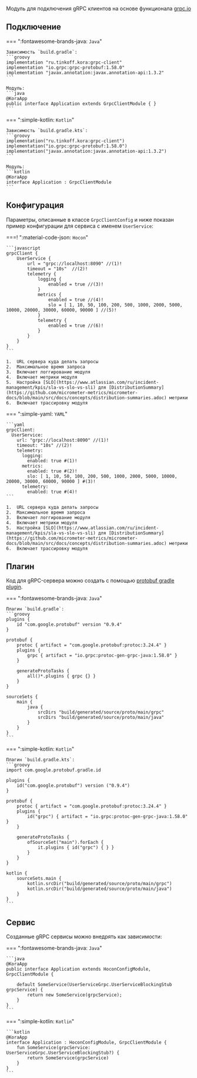 Модуль для подключения gRPC клиентов на основе функционала [grpc.io](https://grpc.io/docs/languages/java/basics/)

## Подключение

=== ":fontawesome-brands-java: `Java`"

    Зависимость `build.gradle`:
    ```groovy
    implementation "ru.tinkoff.kora:grpc-client"
    implementation "io.grpc:grpc-protobuf:1.58.0"
    implementation "javax.annotation:javax.annotation-api:1.3.2"
    ```

    Модуль:
    ```java
    @KoraApp
    public interface Application extends GrpcClientModule { }
    ```

=== ":simple-kotlin: `Kotlin`"

    Зависимость `build.gradle.kts`:
    ```groovy
    implementation("ru.tinkoff.kora:grpc-client")
    implementation("io.grpc:grpc-protobuf:1.58.0")
    implementation("javax.annotation:javax.annotation-api:1.3.2")
    ```

    Модуль:
    ```kotlin
    @KoraApp
    interface Application : GrpcClientModule
    ```

## Конфигурация

Параметры, описанные в классе `GrpcClientConfig` и ниже показан пример конфигурации для сервиса с именем `UserService`:

===! ":material-code-json: `Hocon`"

    ```javascript
    grpcClient {
        UserService {
            url = "grpc://localhost:8090" //(1)!
            timeout = "10s"  //(2)!
            telemetry {
                logging {
                    enabled = true //(3)!
                }
                metrics {
                    enabled = true //(4)!
                    slo = [ 1, 10, 50, 100, 200, 500, 1000, 2000, 5000, 10000, 20000, 30000, 60000, 90000 ] //(5)!
                }
                telemetry {
                    enabled = true //(6)!
                }
            }
        }
    }
    ```

    1.  URL сервера куда делать запросы
    2.  Максимальное время запроса
    3.  Включает логгирование модуля
    4.  Включает метрики модуля
    5.  Настройка [SLO](https://www.atlassian.com/ru/incident-management/kpis/sla-vs-slo-vs-sli) для [DistributionSummary](https://github.com/micrometer-metrics/micrometer-docs/blob/main/src/docs/concepts/distribution-summaries.adoc) метрики
    6.  Включает трассировку модуля

=== ":simple-yaml: `YAML`"

    ```yaml
    grpcClient:
      UserService:
        url: "grpc://localhost:8090" //(1)!
        timeout: "10s" //(2)!
        telemetry:
          logging:
            enabled: true #(1)!
          metrics:
            enabled: true #(2)!
            slo: [ 1, 10, 50, 100, 200, 500, 1000, 2000, 5000, 10000, 20000, 30000, 60000, 90000 ] #(3)!
          telemetry:
            enabled: true #(4)!
    ```

    1.  URL сервера куда делать запросы
    2.  Максимальное время запроса
    3.  Включает логгирование модуля
    4.  Включает метрики модуля
    5.  Настройка [SLO](https://www.atlassian.com/ru/incident-management/kpis/sla-vs-slo-vs-sli) для [DistributionSummary](https://github.com/micrometer-metrics/micrometer-docs/blob/main/src/docs/concepts/distribution-summaries.adoc) метрики
    6.  Включает трассировку модуля

## Плагин

Код для gRPC-сервера можно создать с помощью [protobuf gradle plugin](https://github.com/google/protobuf-gradle-plugin).

=== ":fontawesome-brands-java: `Java`"

    Плагин `build.gradle`:
    ```groovy
    plugins {
        id "com.google.protobuf" version "0.9.4"
    }

    protobuf {
        protoc { artifact = "com.google.protobuf:protoc:3.24.4" }
        plugins {
            grpc { artifact = "io.grpc:protoc-gen-grpc-java:1.58.0" }
        }

        generateProtoTasks {
            all()*.plugins { grpc {} }
        }
    }

    sourceSets {
        main {
            java {
                srcDirs "build/generated/source/proto/main/grpc"
                srcDirs "build/generated/source/proto/main/java"
            }
        }
    }
    ```

=== ":simple-kotlin: `Kotlin`"

    Плагин `build.gradle.kts`:
    ```groovy
    import com.google.protobuf.gradle.id

    plugins {
        id("com.google.protobuf") version ("0.9.4")
    }

    protobuf {
        protoc { artifact = "com.google.protobuf:protoc:3.24.4" }
        plugins {
            id("grpc") { artifact = "io.grpc:protoc-gen-grpc-java:1.58.0" }
        }

        generateProtoTasks {
            ofSourceSet("main").forEach {
                it.plugins { id("grpc") { } }
            }
        }
    }

    kotlin {
        sourceSets.main {
            kotlin.srcDir("build/generated/source/proto/main/grpc")
            kotlin.srcDir("build/generated/source/proto/main/java")
        }
    }
    ```

## Сервис

Созданные gRPC сервисы можно внедрять как зависимости:

=== ":fontawesome-brands-java: `Java`"

    ```java
    @KoraApp
    public interface Application extends HoconConfigModule, GrpcClientModule {

        default SomeService(UserServiceGrpc.UserServiceBlockingStub grpcService) {
            return new SomeService(grpcService);
        }
    }
    ```

=== ":simple-kotlin: `Kotlin`"

    ```kotlin
    @KoraApp
    interface Application : HoconConfigModule, GrpcClientModule {
        fun SomeService(grpcService: UserServiceGrpc.UserServiceBlockingStub?) {
            return SomeService(grpcService)
        }
    }
    ```

